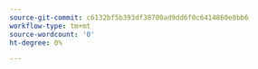 ```yaml
---
source-git-commit: c6132bf5b393df38700ad9dd6f0c6414860e8bb6
workflow-type: tm+mt
source-wordcount: '0'
ht-degree: 0%

---
```


